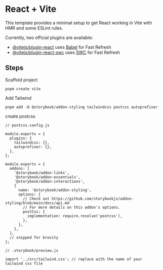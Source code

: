 # React + Vite

This template provides a minimal setup to get React working in Vite with HMR and some ESLint rules.

Currently, two official plugins are available:

- [@vitejs/plugin-react](https://github.com/vitejs/vite-plugin-react/blob/main/packages/plugin-react/README.md) uses [Babel](https://babeljs.io/) for Fast Refresh
- [@vitejs/plugin-react-swc](https://github.com/vitejs/vite-plugin-react-swc) uses [SWC](https://swc.rs/) for Fast Refresh

## Steps

Scaffold project

```
pnpm create vite
```

Add Tailwind

```
pnpm add -D @storybook/addon-styling tailwindcss postcss autoprefixer
```

create postcss

```
// postcss.config.js

module.exports = {
  plugins: {
    tailwindcss: {},
    autoprefixer: {},
  },
};
```

```
module.exports = {
  addons: [
    '@storybook/addon-links',
    '@storybook/addon-essentials',
    '@storybook/addon-interactions',
    {
      name: '@storybook/addon-styling',
      options: {
        // Check out https://github.com/storybookjs/addon-styling/blob/main/docs/api.md
        // For more details on this addon's options.
        postCss: {
          implementation: require.resolve('postcss'),
        },
      },
    },
  ],
  // snipped for brevity
};
```

```
// .storybook/preview.js

import '../src/tailwind.css'; // replace with the name of your tailwind css file
```
